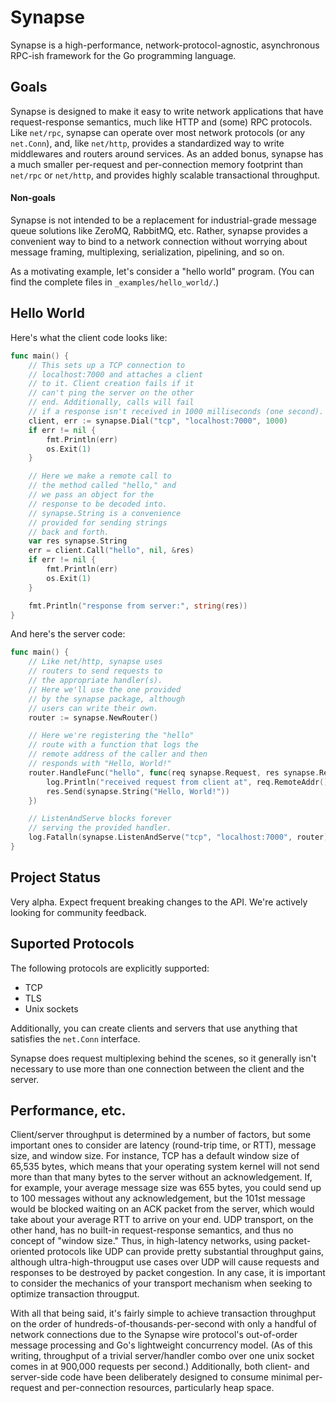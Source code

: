 Synapse
========

Synapse is a high-performance, network-protocol-agnostic, asynchronous RPC-ish framework for the Go programming language.

## Goals

Synapse is designed to make it easy to write network applications that have request-response semantics, much 
like HTTP and (some) RPC protocols. Like `net/rpc`, synapse can operate over most network protocols (or any 
`net.Conn`), and, like `net/http`, provides a standardized way to write middlewares and routers around services. 
As an added bonus, synapse has a much smaller per-request and per-connection memory footprint than `net/rpc` or 
`net/http`, and provides highly scalable transactional throughput.

#### Non-goals

Synapse is not intended to be a replacement for industrial-grade message queue solutions like ZeroMQ, RabbitMQ, etc. 
Rather, synapse provides a convenient way to bind to a network connection without worrying about message framing, 
multiplexing, serialization, pipelining, and so on.

As a motivating example, let's consider a "hello world" program. (You can find the complete files in `_examples/hello_world/`.)

## Hello World

Here's what the client code looks like:

```go
func main() {
	// This sets up a TCP connection to
	// localhost:7000 and attaches a client
	// to it. Client creation fails if it
	// can't ping the server on the other
	// end. Additionally, calls will fail
	// if a response isn't received in 1000 milliseconds (one second).
	client, err := synapse.Dial("tcp", "localhost:7000", 1000)
	if err != nil {
		fmt.Println(err)
		os.Exit(1)
	}

	// Here we make a remote call to
	// the method called "hello," and
	// we pass an object for the
	// response to be decoded into.
	// synapse.String is a convenience
	// provided for sending strings
	// back and forth.
	var res synapse.String
	err = client.Call("hello", nil, &res)
	if err != nil {
		fmt.Println(err)
		os.Exit(1)
	}

	fmt.Println("response from server:", string(res))
}
```

And here's the server code:

```go
func main() {
	// Like net/http, synapse uses
	// routers to send requests to
	// the appropriate handler(s).
	// Here we'll use the one provided
	// by the synapse package, although
	// users can write their own.
	router := synapse.NewRouter()

	// Here we're registering the "hello"
	// route with a function that logs the
	// remote address of the caller and then
	// responds with "Hello, World!"
	router.HandleFunc("hello", func(req synapse.Request, res synapse.ResponseWriter) {
		log.Println("received request from client at", req.RemoteAddr())
		res.Send(synapse.String("Hello, World!"))
	})

	// ListenAndServe blocks forever
	// serving the provided handler.
	log.Fatalln(synapse.ListenAndServe("tcp", "localhost:7000", router))
}
```

## Project Status

Very alpha. Expect frequent breaking changes to the API. We're actively looking for community feedback.

## Suported Protocols

The following protocols are explicitly supported:

 - TCP
 - TLS
 - Unix sockets

Additionally, you can create clients and servers that use anything that satisfies the `net.Conn` interface.

Synapse does request multiplexing behind the scenes, so it generally isn't necessary to use more than one connection between the client and the server.

## Performance, etc.

Client/server throughput is determined by a number of factors, but some important ones to consider are 
latency (round-trip time, or RTT), message size, and window size. For instance, TCP has a default window size of 65,535 bytes, which 
means that your operating system kernel will not send more than that many bytes to the server without an acknowledgement.
If, for example, your average message size was 655 bytes, you could send up to 100 messages without any 
acknowledgement, but the 101st message would be blocked waiting on an ACK packet from
the server, which would take about your average RTT to arrive on your end. UDP transport, on the other hand, 
has no built-in request-response semantics, and thus no concept of "window size." Thus, in high-latency networks, using 
packet-oriented protocols like UDP can provide pretty substantial throughput gains, although ultra-high-througput use 
cases over UDP will cause requests and responses to be destroyed by packet congestion. In any case, it is important to consider 
the mechanics of your transport mechanism when seeking to optimize transaction througput.

With all that being said, it's fairly simple to achieve transaction throughput on the order of hundreds-of-thousands-per-second with
only a handful of network connections due to the Synapse wire protocol's out-of-order message processing and Go's lightweight 
concurrency model. (As of this writing, throughput of a trivial server/handler combo over one unix socket comes in at 900,000 requests per second.) Additionally, both client- and server-side code have been deliberately designed to consume minimal per-request 
and per-connection resources, particularly heap space.